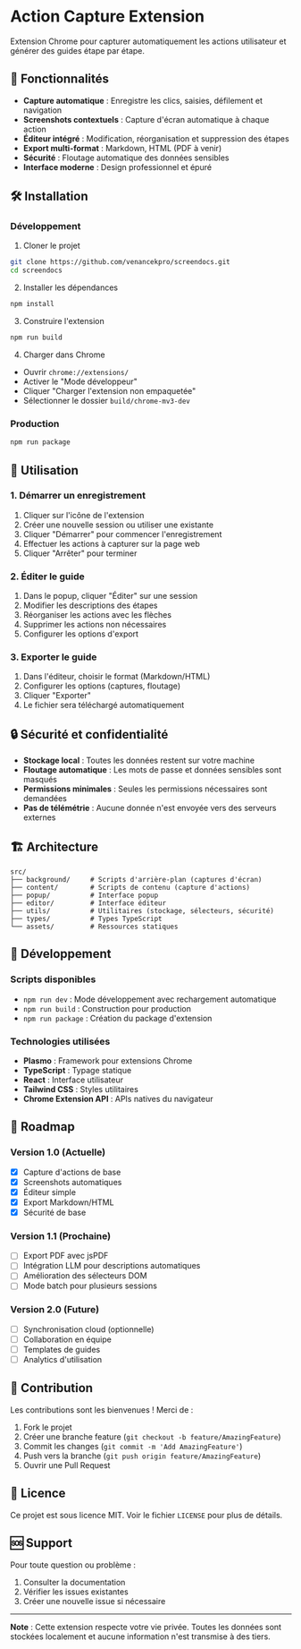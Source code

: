 # Action Capture Extension

Extension Chrome pour capturer automatiquement les actions utilisateur et générer des guides étape par étape.

## 🚀 Fonctionnalités

- **Capture automatique** : Enregistre les clics, saisies, défilement et navigation
- **Screenshots contextuels** : Capture d'écran automatique à chaque action
- **Éditeur intégré** : Modification, réorganisation et suppression des étapes
- **Export multi-format** : Markdown, HTML (PDF à venir)
- **Sécurité** : Floutage automatique des données sensibles
- **Interface moderne** : Design professionnel et épuré

## 🛠️ Installation

### Développement

1. Cloner le projet

```bash
git clone https://github.com/venancekpro/screendocs.git
cd screendocs
```

2. Installer les dépendances

```bash
npm install
```

3. Construire l'extension

```bash
npm run build
```

4. Charger dans Chrome

- Ouvrir `chrome://extensions/`
- Activer le "Mode développeur"
- Cliquer "Charger l'extension non empaquetée"
- Sélectionner le dossier `build/chrome-mv3-dev`

### Production

```bash
npm run package
```

## 📖 Utilisation

### 1. Démarrer un enregistrement

1. Cliquer sur l'icône de l'extension
2. Créer une nouvelle session ou utiliser une existante
3. Cliquer "Démarrer" pour commencer l'enregistrement
4. Effectuer les actions à capturer sur la page web
5. Cliquer "Arrêter" pour terminer

### 2. Éditer le guide

1. Dans le popup, cliquer "Éditer" sur une session
2. Modifier les descriptions des étapes
3. Réorganiser les actions avec les flèches
4. Supprimer les actions non nécessaires
5. Configurer les options d'export

### 3. Exporter le guide

1. Dans l'éditeur, choisir le format (Markdown/HTML)
2. Configurer les options (captures, floutage)
3. Cliquer "Exporter"
4. Le fichier sera téléchargé automatiquement

## 🔒 Sécurité et confidentialité

- **Stockage local** : Toutes les données restent sur votre machine
- **Floutage automatique** : Les mots de passe et données sensibles sont masqués
- **Permissions minimales** : Seules les permissions nécessaires sont demandées
- **Pas de télémétrie** : Aucune donnée n'est envoyée vers des serveurs externes

## 🏗️ Architecture

```
src/
├── background/     # Scripts d'arrière-plan (captures d'écran)
├── content/        # Scripts de contenu (capture d'actions)
├── popup/          # Interface popup
├── editor/         # Interface éditeur
├── utils/          # Utilitaires (stockage, sélecteurs, sécurité)
├── types/          # Types TypeScript
└── assets/         # Ressources statiques
```

## 🔧 Développement

### Scripts disponibles

- `npm run dev` : Mode développement avec rechargement automatique
- `npm run build` : Construction pour production
- `npm run package` : Création du package d'extension

### Technologies utilisées

- **Plasmo** : Framework pour extensions Chrome
- **TypeScript** : Typage statique
- **React** : Interface utilisateur
- **Tailwind CSS** : Styles utilitaires
- **Chrome Extension API** : APIs natives du navigateur

## 📝 Roadmap

### Version 1.0 (Actuelle)

- [x] Capture d'actions de base
- [x] Screenshots automatiques
- [x] Éditeur simple
- [x] Export Markdown/HTML
- [x] Sécurité de base

### Version 1.1 (Prochaine)

- [ ] Export PDF avec jsPDF
- [ ] Intégration LLM pour descriptions automatiques
- [ ] Amélioration des sélecteurs DOM
- [ ] Mode batch pour plusieurs sessions

### Version 2.0 (Future)

- [ ] Synchronisation cloud (optionnelle)
- [ ] Collaboration en équipe
- [ ] Templates de guides
- [ ] Analytics d'utilisation

## 🤝 Contribution

Les contributions sont les bienvenues ! Merci de :

1. Fork le projet
2. Créer une branche feature (`git checkout -b feature/AmazingFeature`)
3. Commit les changes (`git commit -m 'Add AmazingFeature'`)
4. Push vers la branche (`git push origin feature/AmazingFeature`)
5. Ouvrir une Pull Request

## 📄 Licence

Ce projet est sous licence MIT. Voir le fichier `LICENSE` pour plus de détails.

## 🆘 Support

Pour toute question ou problème :

1. Consulter la documentation
2. Vérifier les issues existantes
3. Créer une nouvelle issue si nécessaire

---

**Note** : Cette extension respecte votre vie privée. Toutes les données sont stockées localement et aucune information n'est transmise à des tiers.
